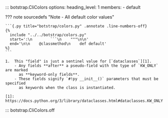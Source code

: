<!-- prettier-ignore -->
::: botstrap.CliColors
    options:
      heading_level: 1
      members:
        - default

??? note sourcedefs "Note - All default color values"

    ```{.py title="botstrap/colors.py" .annotate .line-numbers-off}
    {%
      include "../../botstrap/colors.py"
      start=':\n        ```\n    """\n\n'
      end='\n\n    @classmethod\n    def default'
    %}
    ```

    1.  This "field" is just a sentinel value for [`dataclasses`][1].
        - Any fields **after** a pseudo-field with the type of `KW_ONLY` are marked
          as **keyword-only fields**.
        - These fields signify `#!py __init__()` parameters that must be specified
          as keywords when the class is instantiated.

    [1]: https://docs.python.org/3/library/dataclasses.html#dataclasses.KW_ONLY

::: botstrap.CliColors.off
